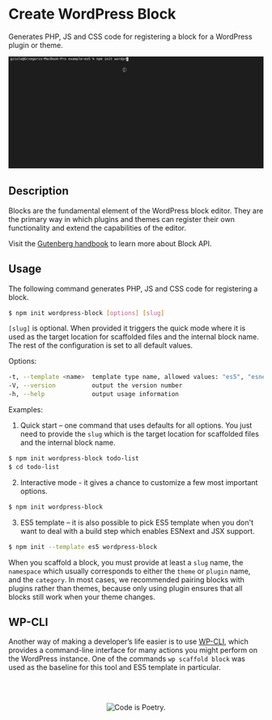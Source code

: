 # Create WordPress Block
Generates PHP, JS and CSS code for registering a block for a WordPress plugin or theme.

![Create example block – demo](./assets/create-wordpress-block.gif)

## Description

Blocks are the fundamental element of the WordPress block editor. They are the primary way in which plugins and themes can register their own functionality and extend the capabilities of the editor.

Visit the [Gutenberg handbook](https://developer.wordpress.org/block-editor/developers/block-api/block-registration/) to learn more about Block API.

## Usage

The following command generates PHP, JS and CSS code for registering a block.

```bash
$ npm init wordpress-block [options] [slug]
```

`[slug]` is optional. When provided it triggers the quick mode where it is used as the target location for scaffolded files and the internal block name. The rest of the configuration is set to all default values.

Options:
```bash
-t, --template <name>  template type name, allowed values: "es5", "esnext" (default: "esnext")
-V, --version          output the version number
-h, --help             output usage information
```

Examples:

1. Quick start – one command that uses defaults for all options. You just need
to provide the `slug` which is the target location for scaffolded files
and the internal block name.
  ```bash
  $ npm init wordpress-block todo-list
  $ cd todo-list
  ```
2. Interactive mode - it gives a chance to customize a few most important options.
  ```bash
  $ npm init wordpress-block
  ```
3. ES5 template – it is also possible to pick ES5 template when you don't want
to deal with a build step which enables ESNext and JSX support.
  ```bash
  $ npm init --template es5 wordpress-block
  ```

When you scaffold a block, you must provide at least a `slug` name, the `namespace`
which usually corresponds to either the `theme` or `plugin` name, and the `category`. In most cases,
we recommended pairing blocks with plugins rather than themes, because only using
plugin ensures that all blocks still work when your theme changes.

## WP-CLI

Another way of making a developer’s life easier is to use [WP-CLI](https://wp-cli.org),
which provides a command-line interface for many actions you might perform on
the WordPress instance. One of the commands `wp scaffold block` was used as
the baseline for this tool and ES5 template in particular.

<br/><br/><p align="center"><img src="https://s.w.org/style/images/codeispoetry.png?1" alt="Code is Poetry." /></p>
